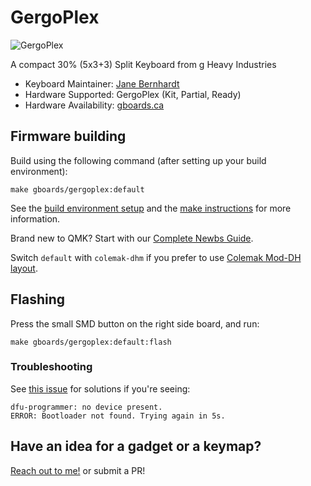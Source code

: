 # GergoPlex

![GergoPlex](https://assets.bigcartel.com/product_images/248890490/IMG_20191114_1406385-01-01.jpeg)

A compact 30% (5x3+3) Split Keyboard from g Heavy Industries

* Keyboard Maintainer: [Jane Bernhardt](https://github.com/germ)
* Hardware Supported: GergoPlex (Kit, Partial, Ready)
* Hardware Availability: [gboards.ca](http://gboards.ca)

## Firmware building

Build using the following command (after setting up your build environment):

```
make gboards/gergoplex:default
```

See the [build environment setup](https://docs.qmk.fm/#/getting_started_build_tools) and the [make instructions](https://docs.qmk.fm/#/getting_started_make_guide) for more information.

Brand new to QMK? Start with our [Complete Newbs Guide](https://docs.qmk.fm/#/newbs).

Switch `default` with `colemak-dhm` if you prefer to use [Colemak Mod-DH layout](https://colemakmods.github.io/mod-dh/).

## Flashing

Press the small SMD button on the right side board, and run:

```
make gboards/gergoplex:default:flash
```

### Troubleshooting

See [this issue](https://github.com/qmk/qmk_toolbox/issues/58) for solutions if you're seeing:
```
dfu-programmer: no device present.
ERROR: Bootloader not found. Trying again in 5s.
```

## Have an idea for a gadget or a keymap?

[Reach out to me!](mailto:jane@gboards.ca) or submit a PR!
